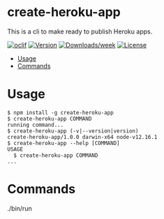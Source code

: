 create-heroku-app
=================

This is a cli to make ready to publish Heroku apps.

[![oclif](https://img.shields.io/badge/cli-oclif-brightgreen.svg)](https://oclif.io)
[![Version](https://img.shields.io/npm/v/create-heroku-app.svg)](https://npmjs.org/package/create-heroku-app)
[![Downloads/week](https://img.shields.io/npm/dw/create-heroku-app.svg)](https://npmjs.org/package/create-heroku-app)
[![License](https://img.shields.io/npm/l/create-heroku-app.svg)](https://github.com/shanemarvinmay/create-heroku-app/blob/master/package.json)

<!-- toc -->
* [Usage](#usage)
* [Commands](#commands)
<!-- tocstop -->
# Usage
<!-- usage -->
```sh-session
$ npm install -g create-heroku-app
$ create-heroku-app COMMAND
running command...
$ create-heroku-app (-v|--version|version)
create-heroku-app/1.0.0 darwin-x64 node-v12.16.1
$ create-heroku-app --help [COMMAND]
USAGE
  $ create-heroku-app COMMAND
...
```
<!-- usagestop -->
# Commands
<!-- commands -->

<!-- commandsstop -->

./bin/run